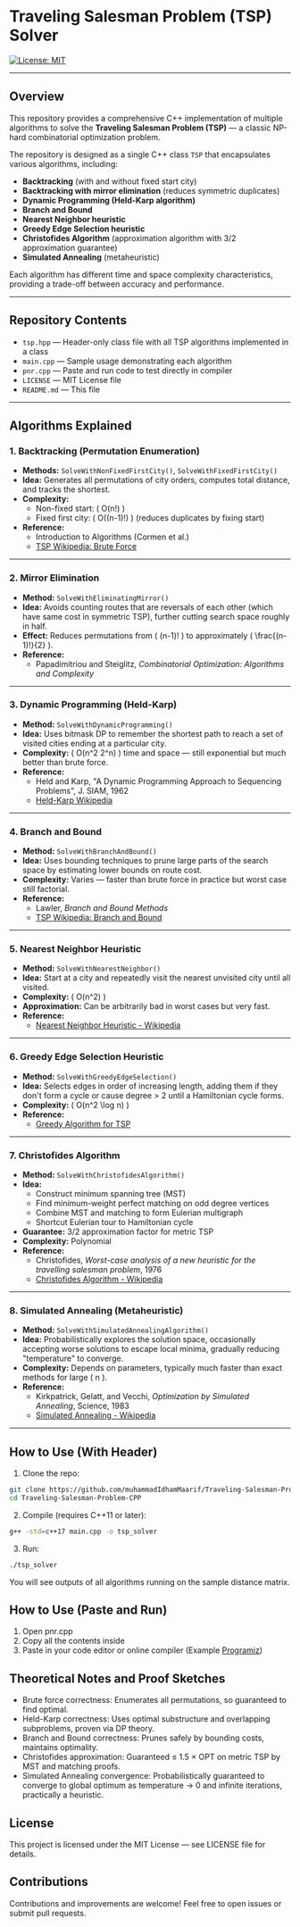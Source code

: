 # Traveling Salesman Problem (TSP) Solver

[![License: MIT](https://img.shields.io/badge/License-MIT-yellow.svg)](LICENSE)

---

## Overview

This repository provides a comprehensive C++ implementation of multiple algorithms to solve the **Traveling Salesman Problem (TSP)** — a classic NP-hard combinatorial optimization problem.

The repository is designed as a single C++ class `TSP` that encapsulates various algorithms, including:

- **Backtracking** (with and without fixed start city)  
- **Backtracking with mirror elimination** (reduces symmetric duplicates)  
- **Dynamic Programming (Held-Karp algorithm)**  
- **Branch and Bound**  
- **Nearest Neighbor heuristic**  
- **Greedy Edge Selection heuristic**  
- **Christofides Algorithm** (approximation algorithm with 3/2 approximation guarantee)  
- **Simulated Annealing** (metaheuristic)

Each algorithm has different time and space complexity characteristics, providing a trade-off between accuracy and performance.

---

## Repository Contents

- `tsp.hpp` — Header-only class file with all TSP algorithms implemented in a class
- `main.cpp` — Sample usage demonstrating each algorithm
- `pnr.cpp` — Paste and run code to test directly in compiler
- `LICENSE` — MIT License file  
- `README.md` — This file

---

## Algorithms Explained

### 1. Backtracking (Permutation Enumeration)

- **Methods:** `SolveWithNonFixedFirstCity()`, `SolveWithFixedFirstCity()`  
- **Idea:** Generates all permutations of city orders, computes total distance, and tracks the shortest.  
- **Complexity:**  
  - Non-fixed start: \( O(n!) \)  
  - Fixed first city: \( O((n-1)!) \) (reduces duplicates by fixing start)  
- **Reference:**  
  - Introduction to Algorithms (Cormen et al.)  
  - [TSP Wikipedia: Brute Force](https://en.wikipedia.org/wiki/Travelling_salesman_problem#Brute_force_search)

---

### 2. Mirror Elimination

- **Method:** `SolveWithEliminatingMirror()`  
- **Idea:** Avoids counting routes that are reversals of each other (which have same cost in symmetric TSP), further cutting search space roughly in half.  
- **Effect:** Reduces permutations from \( (n-1)! \) to approximately \( \frac{(n-1)!}{2} \).  
- **Reference:**  
  - Papadimitriou and Steiglitz, *Combinatorial Optimization: Algorithms and Complexity*

---

### 3. Dynamic Programming (Held-Karp)

- **Method:** `SolveWithDynamicProgramming()`  
- **Idea:** Uses bitmask DP to remember the shortest path to reach a set of visited cities ending at a particular city.  
- **Complexity:** \( O(n^2 2^n) \) time and space — still exponential but much better than brute force.  
- **Reference:**  
  - Held and Karp, "A Dynamic Programming Approach to Sequencing Problems", J. SIAM, 1962  
  - [Held-Karp Wikipedia](https://en.wikipedia.org/wiki/Held%E2%80%93Karp_algorithm)

---

### 4. Branch and Bound

- **Method:** `SolveWithBranchAndBound()`  
- **Idea:** Uses bounding techniques to prune large parts of the search space by estimating lower bounds on route cost.  
- **Complexity:** Varies — faster than brute force in practice but worst case still factorial.  
- **Reference:**  
  - Lawler, *Branch and Bound Methods*  
  - [TSP Wikipedia: Branch and Bound](https://en.wikipedia.org/wiki/Travelling_salesman_problem#Branch_and_bound)

---

### 5. Nearest Neighbor Heuristic

- **Method:** `SolveWithNearestNeighbor()`  
- **Idea:** Start at a city and repeatedly visit the nearest unvisited city until all visited.  
- **Complexity:** \( O(n^2) \)  
- **Approximation:** Can be arbitrarily bad in worst cases but very fast.  
- **Reference:**  
  - [Nearest Neighbor Heuristic - Wikipedia](https://en.wikipedia.org/wiki/Nearest_neighbor_algorithm)

---

### 6. Greedy Edge Selection Heuristic

- **Method:** `SolveWithGreedyEdgeSelection()`  
- **Idea:** Selects edges in order of increasing length, adding them if they don't form a cycle or cause degree > 2 until a Hamiltonian cycle forms.  
- **Complexity:** \( O(n^2 \log n) \)  
- **Reference:**  
  - [Greedy Algorithm for TSP](https://en.wikipedia.org/wiki/Travelling_salesman_problem#Greedy_algorithm)

---

### 7. Christofides Algorithm

- **Method:** `SolveWithChristofidesAlgorithm()`  
- **Idea:**  
  - Construct minimum spanning tree (MST)  
  - Find minimum-weight perfect matching on odd degree vertices  
  - Combine MST and matching to form Eulerian multigraph  
  - Shortcut Eulerian tour to Hamiltonian cycle  
- **Guarantee:** 3/2 approximation factor for metric TSP  
- **Complexity:** Polynomial  
- **Reference:**  
  - Christofides, *Worst-case analysis of a new heuristic for the travelling salesman problem*, 1976  
  - [Christofides Algorithm - Wikipedia](https://en.wikipedia.org/wiki/Christofides_algorithm)

---

### 8. Simulated Annealing (Metaheuristic)

- **Method:** `SolveWithSimulatedAnnealingAlgorithm()`  
- **Idea:** Probabilistically explores the solution space, occasionally accepting worse solutions to escape local minima, gradually reducing "temperature" to converge.  
- **Complexity:** Depends on parameters, typically much faster than exact methods for large \( n \).  
- **Reference:**  
  - Kirkpatrick, Gelatt, and Vecchi, *Optimization by Simulated Annealing*, Science, 1983  
  - [Simulated Annealing - Wikipedia](https://en.wikipedia.org/wiki/Simulated_annealing)

---

## How to Use (With Header)

1. Clone the repo:

```bash
git clone https://github.com/muhammadIdhamMaarif/Traveling-Salesman-Problem-CPP.git
cd Traveling-Salesman-Problem-CPP
```

2. Compile (requires C++11 or later):

```bash
g++ -std=c++17 main.cpp -o tsp_solver
```

3. Run:
   
```bash
./tsp_solver
```
You will see outputs of all algorithms running on the sample distance matrix.

## How to Use (Paste and Run)

1. Open pnr.cpp
2. Copy all the contents inside
3. Paste in your code editor or online compiler (Example [Programiz](https://www.programiz.com/cpp-programming/online-compiler/))


## Theoretical Notes and Proof Sketches

- Brute force correctness: Enumerates all permutations, so guaranteed to find optimal.
- Held-Karp correctness: Uses optimal substructure and overlapping subproblems, proven via DP theory.
- Branch and Bound correctness: Prunes safely by bounding costs, maintains optimality.
- Christofides approximation: Guaranteed ≤ 1.5 × OPT on metric TSP by MST and matching proofs.
- Simulated Annealing convergence: Probabilistically guaranteed to converge to global optimum as temperature → 0 and infinite iterations, practically a heuristic.

## License
This project is licensed under the MIT License — see LICENSE file for details.

## Contributions
Contributions and improvements are welcome! Feel free to open issues or submit pull requests.


